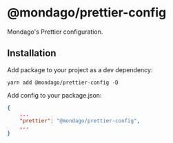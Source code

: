# @mondago/prettier-config

Mondago's Prettier configuration.

## Installation

Add package to your project as a dev dependency:

```shell
yarn add @mondago/prettier-config -D
```

Add config to your package.json:

```json
{
    ...
    "prettier": "@mondago/prettier-config",
    ...
}
```
